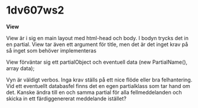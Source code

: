 # 1dv607ws2

**View**

View är i sig en main layout med html-head och body. I bodyn trycks det in en partial. View tar även ett argument för title, men det är det inget krav på så inget som behöver implementeras

View förväntar sig ett partialObject och eventuell data (new PartialName(), array data);

Vyn är väldigt verbos. Inga krav ställs på ett nice flöde eller bra felhantering. Vid ett eventuellt databasfel finns det en egen partialklass som tar hand om det. Kanske ändra till en och samma partial för alla fellmeddelanden och skicka in ett färdiggenererat meddelande istället?
